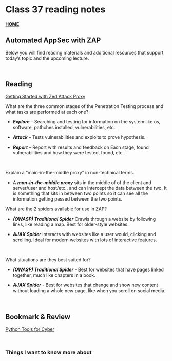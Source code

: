 # Class 37 reading notes

#### [HOME](https://cesarderio.github.io/reading-notes/)

## Automated AppSec with ZAP

Below you will find reading materials and additional resources that support today’s topic and the upcoming lecture.

<br>

## Reading

[Getting Started with Zed Attack Proxy](https://www.zaproxy.org/getting-started/)

What are the three common stages of the Penetration Testing process and what tasks are performed at each one?

* ***Explore*** – Searching and testing for information on the system like os, software, pathches installed, vulnerabilities, etc..

* ***Attack*** – Tests vulnerabilities and exploits to prove hypothesis.

* ***Report*** – Report with results and feedback on Each stage, found vulnerabilities and how they were tested, found, etc..

<br>

Explain a “main-in-the-middle proxy” in non-technical terms.

* A ***man-in-the-middle proxy*** sits in the middle of of the client and server/user and host/etc.. and can intercept the data between the two. It is something that sits in between two points so it can see all the information getting passed between the two points.

What are the 2 spiders available for use in ZAP?

* ***(OWASP) Traditional Spider*** Crawls through a website by following links, like reading a map. Best for older-style websites.

* ***AJAX Spider*** Interacts with websites like a user would, clicking and scrolling. Ideal for modern websites with lots of interactive features.

<br>

What situations are they best suited for?

* ***(OWASP) Traditional Spider*** - Best for websites that have pages linked together, much like chapters in a book.

* ***AJAX Spider*** - Best for websites that change and show new content without loading a whole new page, like when you scroll on social media.

<br>

## Bookmark & Review

[Python Tools for Cyber](https://hackersonlineclub.com/python-tools/)

<br>

### Things I want to know more about
